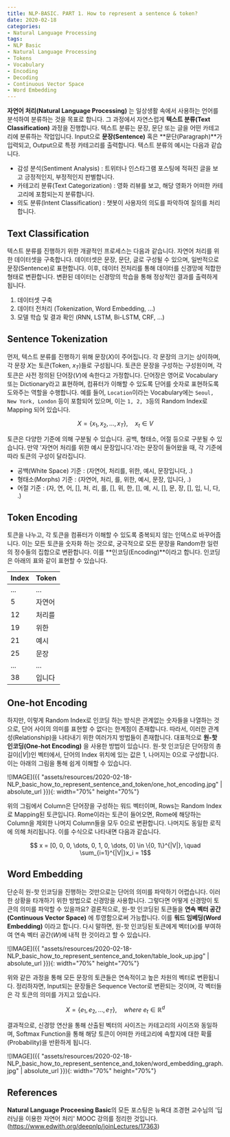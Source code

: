 ```yaml
---
title: NLP-BASIC. PART 1. How to represent a sentence & token?
date: 2020-02-18
categories:
- Natural Language Processing
tags:
- NLP Basic
- Natural Language Processing
- Tokens
- Vocabulary
- Encoding
- Decoding
- Continuous Vector Space
- Word Embedding
---
```


**자연어 처리(Natural Language Processing)** 는 일상생활 속에서 사용하는 언어를 분석하여 분류하는 것을 목표로 합니다. 그 과정에서 자연스럽게 **텍스트 분류(Text Classification)** 과정을 진행합니다. 텍스트 분류는 문장, 문단 또는 글을 어떤 카테고리에 분류하는 작업입니다. Input으로 **문장(Sentence)** 혹은 **문단(Paragraph)**가 입력되고, Output으로 특정 카테고리를 출력합니다. 텍스트 분류의 예시는 다음과 같습니다.

* 감성 분석(Sentiment Analysis) : 트위터나 인스타그램 포스팅에 적혀진 글을 보고 긍정적인지, 부정적인지 판별합니다.
* 카테고리 분류(Text Categorization) : 영화 리뷰를 보고, 해당 영화가 어떠한 카테고리에 포함되는지 분류합니다.
* 의도 분류(Intent Classification) : 챗봇이 사용자의 의도를 파악하여 질의를 처리합니다.

## Text Classification
텍스트 분류를 진행하기 위한 개괄적인 프로세스는 다음과 같습니다. 자연어 처리를 위한 데이터셋을 구축합니다. 데이터셋은 문장, 문단, 글로 구성될 수 있으며, 일반적으로 문장(Sentence)로 표현합니다. 이후, 데이터 전처리를 통해 데이터를 신경망에 적합한 형태로 변환합니다. 변환된 데이터는 신경망의 학습을 통해 정상적인 결과를 출력하게 됩니다.

1. 데이터셋 구축 
2. 데이터 전처리 (Tokenization, Word Embedding, ...)
3. 모델 학습 및 결과 확인 (RNN, LSTM, Bi-LSTM, CRF, ...)

## Sentence Tokenization
먼저, 텍스트 분류를 진행하기 위해 문장($X$)이 주어집니다. 각 문장의 크기는 상이하며, 각 문장 $X$는 토큰(Token, $x_T$)들로 구성됩니다. 토큰은 문장을 구성하는 구성원이며, 각 토큰은 사전 정의된 단어장($V$)에 속한다고 가정합니다. 단어장은 영어로 Vocabulary 또는 Dictionary라고 표현하며, 컴퓨터가 이해할 수 있도록 단어를 숫자로 표현하도록 도와주는 역할을 수행합니다. 예를 들어, `Location`이라는 Vocabulary에는 `Seoul, New York, London` 등이 포함되어 있으며, 이는 `1, 2, 3`등의 Random Index로 Mapping 되어 있습니다. 

$$ X = \{x_1, x_2, \dots, x_T\}, \quad x_t \in V $$

토큰은 다양한 기준에 의해 구분될 수 있습니다. 공백, 형태소, 어절 등으로 구분될 수 있습니다. 만약 '자연어 처리를 위한 예시 문장입니다.'라는 문장이 들어왔을 때, 각 기준에 따라 토큰의 구성이 달라집니다.

* 공백(White Space) 기준 : (자연어, 처리를, 위한, 예시, 문장입니다, .)
* 형태소(Morphs) 기준 : (자연어, 처리, 를, 위한, 예시, 문장, 입니다, .)
* 어절 기준 : (자, 연, 어, [], 처, 리, 를, [], 위, 한, [], 예, 시, [], 문, 장, [], 입, 니, 다, .)

## Token Encoding

토큰을 나누고, 각 토큰을 컴퓨터가 이해할 수 있도록 중복되지 않는 인덱스로 바꾸어줍니다. 이는 모든 토큰을 숫자화 하는 것으로, 궁극적으로 모든 문장을 Random한 일련의 정수들의 집합으로 변환합니다. 이를 **인코딩(Encoding)**이라고 합니다. 인코딩은 아래의 표와 같이 표현할 수 있습니다.

|Index|Token|
|------|---|
|...|...|
|5     |자연어|
|12|처리를|
|19|위한|
|21|예시|
|25|문장|
|...|...|
|38|입니다|

## One-hot Encoding
하지만, 이렇게 Random Index로 인코딩 하는 방식은 관계없는 숫자들을 나열하는 것으로, 단어 사이의 의미를 표현할 수 없다는 한계점이 존재합니다. 따라서, 이러한 관계성(Relationship)을 나타내기 위한 여러가지 방법들이 존재합니다. 대표적으로 **원-핫 인코딩(One-hot Encoding)** 을 사용한 방법이 있습니다. 원-핫 인코딩은 단어장의 총 길이($|V|$)인 벡터에서, 단어의 Index 위치에 있는 값은 1, 나머지는 0으로 구성합니다. 이는 아래의 그림을 통해 쉽게 이해할 수 있습니다. 

![IMAGE]({{ "assets/resources/2020-02-18-NLP_basic_how_to_represent_sentence_and_token/one_hot_encoding.jpg" | absolute_url }}){: width="70%" height="70%"}

위의 그림에서 Column은 단어장을 구성하는 워드 벡터이며, Rows는 Random Index로 Mapping된 토큰입니다. Rome이라는 토큰이 들어오면, Rome에 해당하는 Column을 제외한 나머지 Column들을 모두 0으로 변환합니다. 나머지도 동일한 로직에 의해 처리됩니다. 이를 수식으로 나타내면 다음과 같습니다.

$$ x = [0, 0, 0, \dots, 0, 1, 0, \dots, 0] \in \{0, 1\}^{|V|}, \quad \sum_{i=1}^{|V|}x_i = 1$$

## Word Embedding
단순히 원-핫 인코딩을 진행하는 것만으로는 단어의 의미를 파악하기 어렵습니다. 이러한 상황을 타개하기 위한 방법으로 신경망을 사용합니다. 그렇다면 어떻게 신경망이 토큰의 의미를 파악할 수 있을까요? 결론적으로, 원-핫 인코딩된 토큰들을 **연속 벡터 공간(Continuous Vector Space)** 에 투영함으로써 가능합니다. 이를 **워드 임베딩(Word Embedding)** 이라고 합니다. 다시 말하면, 원-핫 인코딩된 토큰에게 벡터($x$)를 부여하여 연속 벡터 공간($W$)에 내적 한 것이라고 할 수 있습니다. 

![IMAGE]({{ "assets/resources/2020-02-18-NLP_basic_how_to_represent_sentence_and_token/table_look_up.jpg" | absolute_url }}){: width="70%" height="70%"}

위와 같은 과정을 통해 모든 문장의 토큰들은 연속적이고 높은 차원의 벡터로 변환됩니다. 정리하자면, Input되는 문장들은 Sequence Vector로 변환되는 것이며, 각 벡터들은 각 토큰의 의미를 가지고 있습니다.

$$ X = \{e_1, e_2, \dots, e_T\}, \quad where\ e_t \in \mathbb{R}^d$$

결과적으로, 신경망 연산을 통해 산출된 벡터의 사이즈는 카테고리의 사이즈와 동일하며, Softmax Function을 통해 해당 토큰이 어떠한 카테고리에 속할지에 대한 확률(Probability)을 반환하게 됩니다.

![IMAGE]({{ "assets/resources/2020-02-18-NLP_basic_how_to_represent_sentence_and_token/word_embedding_graph.jpg" | absolute_url }}){: width="70%" height="70%"}

## References
**Natural Language Proceesing Basic**의 모든 포스팅은 뉴욕대 조경현 교수님의 '딥러닝을 이용한 자연어 처리' MOOC 강의를 정리한 것입니다. (https://www.edwith.org/deepnlp/joinLectures/17363)
